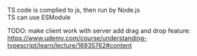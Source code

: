  TS code is complied to js, then run by Node.js   
 TS can use ESModule   


TODO:
    make client work with server
    add drag and drop feature: https://www.udemy.com/course/understanding-typescript/learn/lecture/16935762#content
